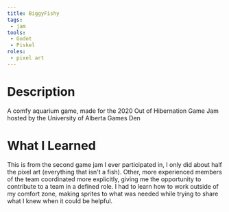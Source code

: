 ```yaml
---
title: BiggyFishy
tags:
 - jam
tools:
 - Godot
 - Piskel
roles:
 - pixel art
---
```


# Description
A comfy aquarium game, made for the 2020 Out of Hibernation Game Jam hosted by the University of Alberta Games Den

# What I Learned
This is from the second game jam I ever participated in, I only did about half the pixel art (everything that isn't a fish). Other, more experienced members of the team coordinated more explicitly, giving me the opportunity to contribute to a team in a defined role. I had to learn how to work outside of my comfort zone, making sprites to what was needed while trying to share what I knew when it could be helpful.